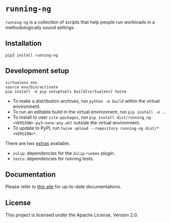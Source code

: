 # `running-ng`
`running-ng` is a collection of scripts that help people run workloads in a methodologically sound settings.

## Installation
`pip3 install running-ng`

## Development setup
```console
virtualenv env
source env/bin/activate
pip install -U pip setuptools build[virtualenv] twine
```

- To make a distribution archives, run `python -m build` within the virtual environment.
- To run an editable build in the virtual environment, run `pip install -e .`.
- To install to user `site-packages`, run `pip install dist/running_ng-<VERSION>-py3-none-any.whl` outside the virtual environment.
- To update to PyPI, run `twine upload --repository running-ng dist/*<VERSION>*`.

There are two [extras](https://peps.python.org/pep-0508/#extras) available.
- `zulip`: dependencies for the `Zulip` `runbms` plugin.
- `tests`: dependencies for running tests.

## Documentation
Please refer to [this site](https://anupli.github.io/running-ng/) for up-to-date documentations.

## License
This project is licensed under the Apache License, Version 2.0.
